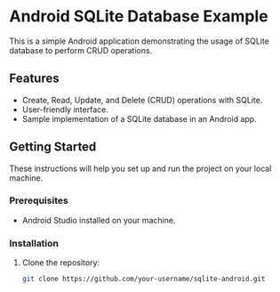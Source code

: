 # Android SQLite Database Example

This is a simple Android application demonstrating the usage of SQLite database to perform CRUD operations.

## Features

- Create, Read, Update, and Delete (CRUD) operations with SQLite.
- User-friendly interface.
- Sample implementation of a SQLite database in an Android app.

## Getting Started

These instructions will help you set up and run the project on your local machine.

### Prerequisites

- Android Studio installed on your machine.

### Installation

1. Clone the repository:

   ```bash
   git clone https://github.com/your-username/sqlite-android.git
